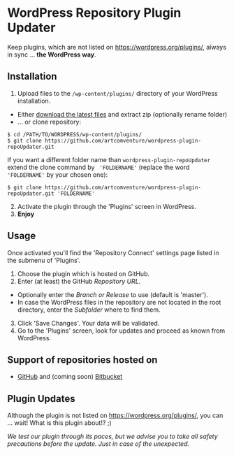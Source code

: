 # WordPress Repository Plugin Updater

Keep plugins, which are not listed on https://wordpress.org/plugins/, always in sync ... **the WordPress way**.

## Installation

1. Upload files to the `/wp-content/plugins/` directory of your WordPress installation.
  - Either [download the latest files](https://github.com/artcomventure/wordpress-plugin-repoUpdater/archive/master.zip) and extract zip (optionally rename folder)
  - ... or clone repository:
  ```
  $ cd /PATH/TO/WORDPRESS/wp-content/plugins/
  $ git clone https://github.com/artcomventure/wordpress-plugin-repoUpdater.git
  ```
  If you want a different folder name than `wordpress-plugin-repoUpdater` extend the clone command by ` 'FOLDERNAME'` (replace the word `'FOLDERNAME'` by your chosen one):
  ```
  $ git clone https://github.com/artcomventure/wordpress-plugin-repoUpdater.git 'FOLDERNAME'
  ```
2. Activate the plugin through the 'Plugins' screen in WordPress.
3. **Enjoy**

## Usage

Once activated you'll find the 'Repository Connect' settings page listed in the submenu of 'Plugins'.

1. Choose the plugin which is hosted on GitHub.
2. Enter (at least) the GitHub _Repository URL_.
  - Optionally enter the _Branch or Release_ to use (default is 'master').
  - In case the WordPress files in the repository are not located in the root directory, enter the _Subfolder_ where to find them.
3. Click 'Save Changes'. Your data will be validated.
4. Go to the 'Plugins' screen, look for updates and proceed as known from WordPress.

## Support of repositories hosted on

- [GitHub](https://github.com) and (coming soon) [Bitbucket](https://bitbucket.com)

## Plugin Updates

Although the plugin is not listed on https://wordpress.org/plugins/, you can ... wait! What is this plugin about!? ;)

_We test our plugin through its paces, but we advise you to take all safety precautions before the update. Just in case of the unexpected._